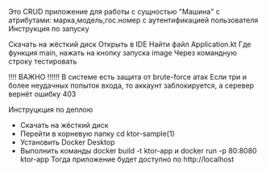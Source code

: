 Это CRUD приложение для работы с сущностью "Машина" с атрибутами: марка,модель,гос.номер с аутентификацией пользователя Инструкция по запуску

Скачать на жёсткий диск
Открыть в IDE
Найти файл Application.kt
Где функция main, нажать на кнопку запуска
image
Через командную строку тестировать

!!!! ВАЖНО !!!!!! В системе есть защита от brute-force атак Если три и более неудачных попыток входа, то аккаунт заблокируется, а серевер вернёт ошибку 403

Инструцкция по деплою
* Скачать на жёсткий диск
* Перейти в корневую папку cd ktor-sample(1)
* Установить Docker Desktop
* Выполнить команды docker build -t ktor-app и 
docker run -p 80:8080 ktor-app
Тогда приложение будет доступно по http://localhost
